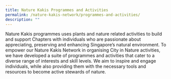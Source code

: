 ```yaml
---
title: Nature Kakis Programmes and Activities
permalink: /nature-kakis-network/programmes-and-activities/
description: ""
---
```

<section>
	<p>
Nature Kakis programmes uses plants and nature related activities to build and support Chapters with individuals who are passionate about appreciating, preserving and enhancing Singapore’s natural environment. To empower our Nature Kakis Network in organising City in Nature activities, we have developed a suite of programmes and activities&nbsp;that cater to a diverse range of interests and skill levels. We aim to inspire and engage individuals, while also providing them with the necessary tools and resources to become active stewards of nature.</p></section>